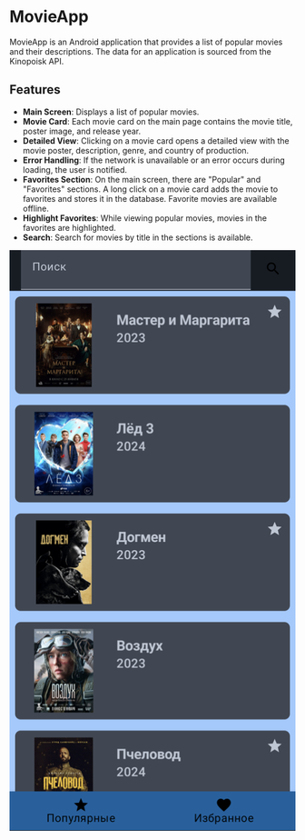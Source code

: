 # MovieApp

MovieApp is an Android application that provides a list of popular movies and their descriptions. The data for an application is sourced from the Kinopoisk API.

## Features

- **Main Screen**: Displays a list of popular movies.
- **Movie Card**: Each movie card on the main page contains the movie title, poster image, and release year.
- **Detailed View**: Clicking on a movie card opens a detailed view with the movie poster, description, genre, and country of production.
- **Error Handling**: If the network is unavailable or an error occurs during loading, the user is notified.
- **Favorites Section**: On the main screen, there are "Popular" and "Favorites" sections. A long click on a movie card adds the movie to favorites and stores it in the database. Favorite movies are available offline.
- **Highlight Favorites**: While viewing popular movies, movies in the favorites are highlighted.
- **Search**: Search for movies by title in the sections is available.

![Alt text](/screenshots/Screenshot_20240211-212910.png "Movies List")
